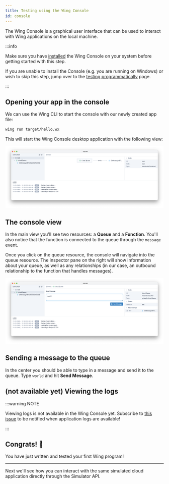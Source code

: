 ```yaml
---
title: Testing using the Wing Console
id: console
---
```


The Wing Console is a graphical user interface that can be used to interact with
Wing applications on the local machine.

:::info

Make sure you have [installed](./installation#wing-console) the Wing Console on your system
before getting started with this step.

If you are unable to install the Console (e.g. you are running on Windows) or wish to skip
this step, jump over to the [testing programmatically](./simulator) page.

:::

## Opening your app in the console

We can use the Wing CLI to start the console with our newly created app file:

```sh
wing run target/hello.wx
```

This will start the Wing Console desktop application with the following view:

![](./console-app.png)

## The console view

In the main view you'll see two resources: a **Queue** and a **Function**.
You'll also notice that the function is connected to the queue through the
`message` event.

Once you click on the queue resource, the console will navigate into the queue
resource. The inspector pane on the right will show information about your
queue, as well as any relationships (in our case, an outbound relationship to
the function that handles messages).

![](./console-queue.png)

## Sending a message to the queue

In the center you should be able to type in a message and send it to the queue.
Type `world` and hit **Send Message**.

## (not available yet) Viewing the logs

:::warning NOTE

Viewing logs is not available in the Wing Console yet. Subscribe to [this issue](https://github.com/winglang/wing/issues/730#issuecomment-1325607002) to be notified when application logs are available!

:::

<!--
Now, take a look at the bottom pane which says "LOGS". You should be able to
see the `print` statement produced by your function when it processed the message
you sent to the queue.
-->

## Congrats! :clap:

You have just written and tested your first Wing program!


---

Next we'll see how you can interact with the same simulated cloud application
directly through the Simulator API.
